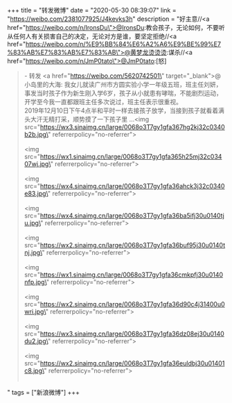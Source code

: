 +++
title = "转发微博"
date = "2020-05-30 08:39:07"
link = "https://weibo.com/2381077925/J4kevks3h"
description = "好主意//<a href=\"https://weibo.com/n/IronsDu\">@IronsDu</a>:教会孩子，无论如何，不要听从任何人有关损害自己的决定，无论对方是谁，要坚定拒绝//<a href=\"https://weibo.com/n/%E9%BB%84%E6%A2%A6%E9%BE%99%E7%83%AB%E7%83%AB%E7%83%AB\">@黄梦龙烫烫烫</a>:谋杀//<a href=\"https://weibo.com/n/JmP0tato\">@JmP0tato</a>:[怒]<br><blockquote> - 转发 <a href=\"https://weibo.com/5620742501\" target=\"_blank\">@小岛里的大海</a>: 我女儿就读广州市方圆实验小学一年级五班，班主任刘妍，事发当时孩子作为新生刚入学6岁，孩子从小就患有哮喘，不能剧烈运动，开学至今我一直都跟班主任多次说过，班主任表示很重视。<br>           2019年12月10日下午4点半和平时一样去接孩子放学，当接到孩子就看着满头大汗无精打采，顺势摸了一下孩子里 ...<img src=\"https://wx3.sinaimg.cn/large/0068o3T7gy1gfa367hg2kj32c0340b2b.jpg\" referrerpolicy=\"no-referrer\"><br><br><img src=\"https://wx1.sinaimg.cn/large/0068o3T7gy1gfa365h25mj32c03407wj.jpg\" referrerpolicy=\"no-referrer\"><br><br><img src=\"https://wx4.sinaimg.cn/large/0068o3T7gy1gfa36ahck3j32c0340e83.jpg\" referrerpolicy=\"no-referrer\"><br><br><img src=\"https://wx4.sinaimg.cn/large/0068o3T7gy1gfa36ba5ifj30u0140tju.jpg\" referrerpolicy=\"no-referrer\"><br><br><img src=\"https://wx2.sinaimg.cn/large/0068o3T7gy1gfa36buf95j30u0140tnj.jpg\" referrerpolicy=\"no-referrer\"><br><br><img src=\"https://wx1.sinaimg.cn/large/0068o3T7gy1gfa36cmkpfj30u0140nfp.jpg\" referrerpolicy=\"no-referrer\"><br><br><img src=\"https://wx2.sinaimg.cn/large/0068o3T7gy1gfa36d90c4j31400u0wri.jpg\" referrerpolicy=\"no-referrer\"><br><br><img src=\"https://wx3.sinaimg.cn/large/0068o3T7gy1gfa36dz08ej30u0140du2.jpg\" referrerpolicy=\"no-referrer\"><br><br><img src=\"https://wx2.sinaimg.cn/large/0068o3T7gy1gfa36euldbj30u01401c8.jpg\" referrerpolicy=\"no-referrer\"><br><br></blockquote>"
tags = ["新浪微博"]
+++

